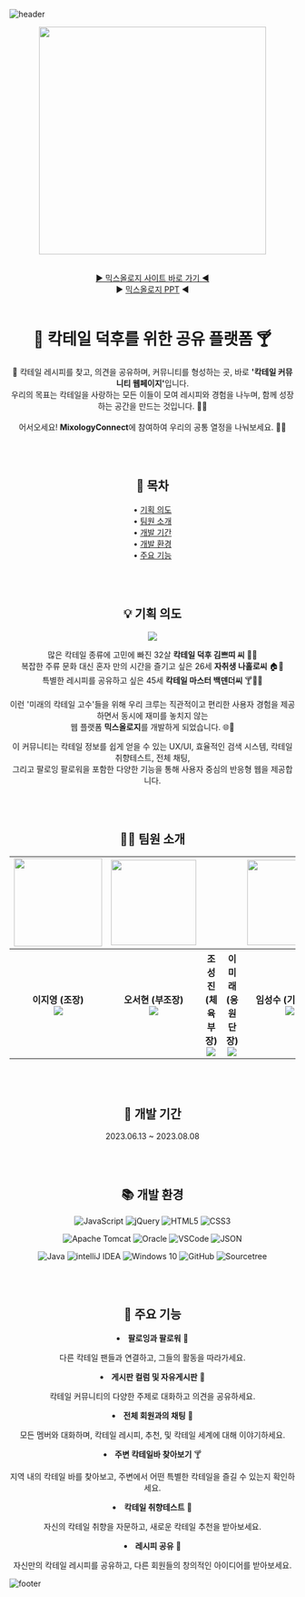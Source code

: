 ![header](https://capsule-render.vercel.app/api?type=waving&color=99E1ED&height=200&text=MixologyConneect🍸&fontAlign=50&fontColor=fff&section=header&fontSize=60)


<div align=center>

  <img width="400px" src="https://github.com/MixologyConnect/SemiProject-MixologyConnect/assets/137850782/85cefaab-5f07-4703-8c73-ed5fabc17c46">

  <br>[▶️ 믹스올로지 사이트 바로 가기 ◀️](http://121.181.209.126:8080/SemiProject-MixologyConnect/)
  <br>▶️ [믹스올로지 PPT](https://github.com/MixologyConnect/SemiProject-MixologyConnect/files/12877730/MixologyConnect.pdf) ◀️
  <br>
  <br>
  
 # 🍹 칵테일 덕후를 위한 공유 플랫폼 🍸
 
🍹 칵테일 레시피를 찾고, 의견을 공유하며, 커뮤니티를 형성하는 곳, 바로 <b>'칵테일 커뮤니티 웹페이지'</b>입니다.<br>
우리의 목표는 칵테일을 사랑하는 모든 이들이 모여 레시피와 경험을 나누며, 함께 성장하는 공간을 만드는 것입니다. 🍹🤝
<br><br>
어서오세요! <b>MixologyConnect</b>에 참여하여 우리의 공통 열정을 나눠보세요. 🍹🌟

  <br><br>

  ## 📃 목차
  
  • [기획 의도](#-기획-의도) <br>
  • [팀원 소개](#-팀원-소개) <br>
  • [개발 기간](#-개발-기간) <br>
  • [개발 환경](#-개발-환경) <br>
  • [주요 기능](#-주요-기능)
  
  <br><br>

  ## 💡 기획 의도
  <a name="기획-의도"></a>
  
  <img src="https://github.com/MixologyConnect/SemiProject-MixologyConnect/assets/137850782/50719b48-7eb1-4427-9bd1-cb79cd6a46d9"><br>



  많은 칵테일 종류에 고민에 빠진 32살 <b>칵테일 덕후 김쁘띠 씨</b> 🍹🤔<br>
  복잡한 주류 문화 대신 혼자 만의 시간을 즐기고 싶은 26세 <b>자취생 나홀로씨</b> 🏠🥃<br>
  특별한 레시피를 공유하고 싶은 45세 <b>칵테일 마스터 백덴더씨</b> 🍸🧙‍♂️<br>
  <br>
  이런 '미래의 칵테일 고수'들을 위해 우리 크루는 직관적이고 편리한 사용자 경험을 제공하면서 동시에 재미를 놓치지 않는<br>
  웹 플랫폼 <b>믹스올로지</b>를 개발하게 되었습니다. 🌐🍹
  
  이 커뮤니티는 칵테일 정보를 쉽게 얻을 수 있는 UX/UI, 효율적인 검색 시스템, 칵테일 취향테스트, 전체 채팅,<br>
  그리고 팔로잉 팔로워을 포함한 다양한 기능을 통해 사용자 중심의 반응형 웹을 제공합니다.<br>
  
  
  <br><br>

  ## 🧑‍💻 팀원 소개
  <a name="팀원-소개"></a>

  <table>
    <tr>
      <td><img width="155px" src="https://github.com/MixologyConnect/SemiProject-MixologyConnect/assets/137850782/3f70909d-1abf-471c-b26b-cfbdfc75a390"></td>
      <td><img width="150px" src="https://github.com/MixologyConnect/SemiProject-MixologyConnect/assets/137850782/f3fa6f44-0d61-4869-932a-9aa5dd597887"></td>
      <td></td>
      <td></td>
      <td><img width="150px" src="https://github.com/MixologyConnect/SemiProject-MixologyConnect/assets/137850782/32bb4a0a-7b05-42e0-9ea8-e8bc7b7c57f0"></td></td>
      <td></td>
    </tr>
    <tr>
      <th>이지영 (조장) <a href="https://github.com/complete0415Jiyoung"><br><img src="https://img.shields.io/badge/github-181717?style=flat&logo=github&logoColor=white"/></a></th>
      <th>오서현 (부조장) <a href="https://github.com/seohyun"><br><img src="https://img.shields.io/badge/github-181717?style=flat&logo=github&logoColor=white"/></a></th>
      <th>조성진 (체육부장) <a href="https://github.com/Sungjinchosj"><br><img src="https://img.shields.io/badge/github-181717?style=flat&logo=github&logoColor=white"/></a></th>
      <th>이미래 (응원단장) <a href="https://github.com/future2ee"><br><img src="https://img.shields.io/badge/github-181717?style=flat&logo=github&logoColor=white"/></a></th>
      <th>임성수 (기획단장)<a href="https://github.com/SeoungSlm"><br><img src="https://img.shields.io/badge/github-181717?style=flat&logo=github&logoColor=white"/></a></th>
       <th>조훈 (디자인대장)<a href="https://github.com/abs013r"><br><img src="https://img.shields.io/badge/github-181717?style=flat&logo=github&logoColor=white"/></a></th>
    </tr>
  </table>

  <br><br>
  
  ## 📆 개발 기간
  <a name="개발-기간"></a>

  2023.06.13 ~ 2023.08.08

  <br><br>
  
  ## 📚 개발 환경
  <a name="개발-환경"></a>
  
  ![JavaScript](https://img.shields.io/badge/javascript-F7DF1E?style=flat&logo=javascript&logoColor=white)
  ![jQuery](https://img.shields.io/badge/jquery-0769AD?style=flat&logo=jquery&logoColor=white)
  ![HTML5](https://img.shields.io/badge/html5-E34F26?style=flat&logo=html5&logoColor=white)
  ![CSS3](https://img.shields.io/badge/css3-1572B6?style=flat&logo=css3&logoColor=white)
  
  ![Apache Tomcat](https://img.shields.io/badge/apachetomcat-F8DC75?style=flat&logo=apachetomcat&logoColor=white)
  ![Oracle](https://img.shields.io/badge/oracle-F80000?style=flat&logo=oracle&logoColor=white)
  ![VSCode](https://img.shields.io/badge/visualstudiocode-007ACC?style=flat&logo=visualstudiocode&logoColor=white)
  ![JSON](https://img.shields.io/badge/json-000000?style=flat&logo=json&logoColor=white)

  ![Java](https://img.shields.io/badge/java-007396?style=flat&logo=java&logoColor=white)
  ![intelliJ IDEA](https://img.shields.io/badge/intellijidea-000000?style=flat&logo=intellijidea&logoColor=white)
  ![Windows 10](https://img.shields.io/badge/windows10-0078D6?style=flat&logo=windows10&logoColor=white)
  ![GitHub](https://img.shields.io/badge/github-181717?style=flat&logo=github&logoColor=white)
  ![Sourcetree](https://img.shields.io/badge/sourcetree-0052CC?style=flat&logo=sourcetree&logoColor=white)

  <br><br>
  

  ## 🔎 주요 기능
  <a name="주요-기능"></a>


  <li><b>팔로잉과 팔로워</b> 🤝</li>
    <p>다른 칵테일 팬들과 연결하고, 그들의 활동을 따라가세요.</p>
  <li><b>게시판 컬럼 및 자유게시판</b> 📝</li>
    <p>칵테일 커뮤니티의 다양한 주제로 대화하고 의견을 공유하세요.</p>
  <li><b>전체 회원과의 채팅</b> 💬</li>
    <p>모든 멤버와 대화하며, 칵테일 레시피, 추천, 및 칵테일 세계에 대해 이야기하세요.</p>
  <li><b>주변 칵테일바 찾아보기</b> 🍸</li>
    <p>지역 내의 칵테일 바를 찾아보고, 주변에서 어떤 특별한 칵테일을 즐길 수 있는지 확인하세요.</p>
  <li><b>칵테일 취향테스트</b> 🍹</li>
    <p>자신의 칵테일 취향을 자문하고, 새로운 칵테일 추천을 받아보세요.</p>
  <li><b>레시피 공유</b> 🍹</li>
    <p>자신만의 칵테일 레시피를 공유하고, 다른 회원들의 창의적인 아이디어를 받아보세요.</p>

  
</div>

![footer](https://capsule-render.vercel.app/api?type=waving&color=99E1ED&height=200&section=footer&fontSize=60)
